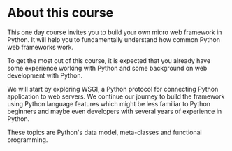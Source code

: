 # About this course

This one day course invites you to build your own micro web framework
in Python. It will help you to fundamentally understand how common Python
web frameworks work.

To get the most out of this course, it is expected that you already have
some experience working with Python and some background on web development
with Python.

We will start by exploring WSGI, a Python protocol for connecting Python
application to web servers. We continue our journey to build the
framework using Python language features which might be less familiar
to Python beginners and maybe even developers with several years of
experience in Python.

These topics are Python's data model, meta-classes and functional
programming.
